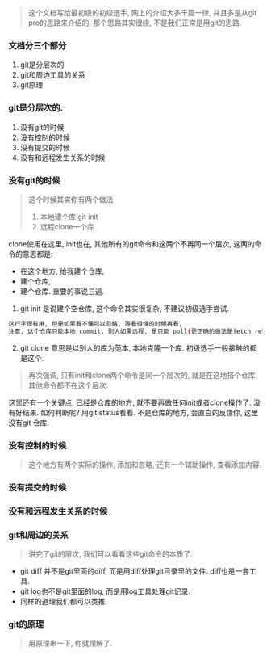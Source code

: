 > 这个文档写给最初级的初级选手, 网上的介绍大多千篇一律, 并且多是从git pro的思路来介绍的, 那个思路其实很绕, 不是我们正常是用git的思路.

### 文档分三个部分

1. git是分层次的
2. git和周边工具的关系
3. git原理

### git是分层次的.

1. 没有git的时候
2. 没有控制的时候
3. 没有提交的时候
4. 没有和远程发生关系的时候

### 没有git的时候

> 这个时候其实你有两个做法
>
> 1. 本地建个库 git init
> 2. 远程clone一个库

clone使用在这里, init也在, 其他所有的git命令和这两个不再同一个层次, 这两的命令的意思都是:

-  在这个地方, 给我建个仓库,
-  建个仓库,
-  建个仓库. 重要的事说三遍.


1.  git init 是说建个空仓库, 这个命令其实很复杂, 不建议初级选手尝试.

   ```sh
   这行字很有用, 但是如果看不懂可以忽略, 等看得懂的时候再看,
   注意, 这个仓库只能本地 commit, 别人如果远程, 是只能 pull(更正确的做法是fetch rebase), 不能 push 的, 如果要建一个别人能 push 的仓库, 需要建裸体库, 但是, 其实建裸体库本身不是太好的操作, 这也是linus说github没有理解git的一个点.
   ```

2.  git clone 意思是以别人的库为范本, 本地克隆一个库. 初级选手一般接触的都是这个. 


> 再次强调, 只有init和clone两个命令是同一个层次的, 就是在这地搭个仓库, 其他命令都不在这个层次.

这里还有一个关键点, 已经是仓库的地方, 就不要再做任何init或者clone操作了. 没有好结果. 如何判断呢? 用git status看看. 不是仓库的地方, 会直白的反馈你, 这里没有git 仓库.

### 没有控制的时候

> 这个地方有两个实际的操作, 添加和忽略, 还有一个辅助操作, 查看添加内容.



### 没有提交的时候

### 没有和远程发生关系的时候







### git和周边的关系

> 讲完了git的层次, 我们可以看看这些git命令的本质了.

- git diff 并不是git里面的diff, 而是用diff处理git目录里的文件. diff也是一套工具.
- git log也不是git里面的log, 而是用log工具处理git记录.
- 同样的道理我们都可以类推.

### git的原理

> 用原理串一下, 你就理解了.